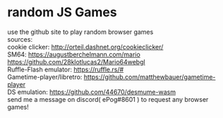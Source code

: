 # random JS Games
use the github site to play random browser games  
sources:  
cookie clicker: http://orteil.dashnet.org/cookieclicker/  
SM64: https://augustberchelmann.com/mario https://github.com/28klotlucas2/Mario64webgl  
Ruffle-Flash emulator: https://ruffle.rs/#  
Gametime-player/libretro: https://github.com/matthewbauer/gametime-player  
DS emulation: https://github.com/44670/desmume-wasm  
send me a message on discord( ePog#8601 ) to request any browser games!  
